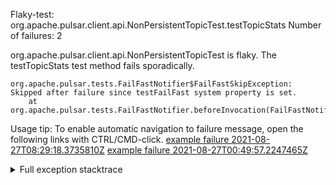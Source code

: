         
Flaky-test: org.apache.pulsar.client.api.NonPersistentTopicTest.testTopicStats
Number of failures: 2

org.apache.pulsar.client.api.NonPersistentTopicTest is flaky. The testTopicStats test method fails sporadically.

```
org.apache.pulsar.tests.FailFastNotifier$FailFastSkipException: Skipped after failure since testFailFast system property is set.
	at org.apache.pulsar.tests.FailFastNotifier.beforeInvocation(FailFastNotifier.java:88)

```

Usage tip: To enable automatic navigation to failure message, open the following links with CTRL/CMD-click.
[example failure 2021-08-27T08:29:18.3735810Z](https://github.com/apache/pulsar/runs/3441181143?check_suite_focus=true#step:9:1516)
[example failure 2021-08-27T00:49:57.2247465Z](https://github.com/apache/pulsar/runs/3438608157?check_suite_focus=true#step:9:1512)


<details>
<summary>Full exception stacktrace</summary>
<code><pre>
org.apache.pulsar.tests.FailFastNotifier$FailFastSkipException: Skipped after failure since testFailFast system property is set.
	at org.apache.pulsar.tests.FailFastNotifier.beforeInvocation(FailFastNotifier.java:88)

</pre></code>
</details>


